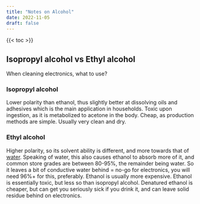 ```yaml
---
title: "Notes on Alcohol"
date: 2022-11-05
draft: false
---
```


{{< toc >}}

## Isopropyl alcohol vs Ethyl alcohol

When cleaning electronics, what to use?

### Isopropyl alcohol

Lower polarity than ethanol, thus slightly better at dissolving oils and
adhesives which is the main application in households. Toxic upon
ingestion, as it is metabolized to acetone in the body. Cheap, as
production methods are simple. Usually very clean and dry.

### Ethyl alcohol

Higher polarity, so its solvent ability is different, and more towards
that of [water](/water). Speaking of water, this also causes ethanol to
absorb more of it, and common store grades are between 80-95%, the
remainder being water. So it leaves a bit of conductive water behind =
no-go for electronics, you will need 96%+ for this, preferably. Ethanol
is usually more expensive. Ethanol is essentially toxic, but less so
than isopropyl alcohol. Denatured ethanol is cheaper, but can get you
seriously sick if you drink it, and can leave solid residue behind on
electronics.
